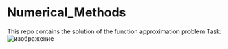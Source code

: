 # Numerical_Methods
This repo contains the solution of the function approximation problem 
Task:
![изображение](https://user-images.githubusercontent.com/97748114/211312800-e98301bc-bc1c-4965-9618-ace7aa84821d.png)
